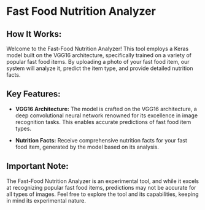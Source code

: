 # Fast Food Nutrition Analyzer

## How It Works:

Welcome to the Fast-Food Nutrition Analyzer! This tool employs a Keras model built on the VGG16 architecture, specifically trained on a variety of popular fast food items. By uploading a photo of your fast food item, our system will analyze it, predict the item type, and provide detailed nutrition facts.

## Key Features:

- **VGG16 Architecture:** The model is crafted on the VGG16 architecture, a deep convolutional neural network renowned for its excellence in image recognition tasks. This enables accurate predictions of fast food item types.

- **Nutrition Facts:** Receive comprehensive nutrition facts for your fast food item, generated by the model based on its analysis.

## Important Note:

The Fast-Food Nutrition Analyzer is an experimental tool, and while it excels at recognizing popular fast food items, predictions may not be accurate for all types of images. Feel free to explore the tool and its capabilities, keeping in mind its experimental nature.